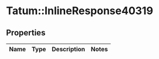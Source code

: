 # Tatum::InlineResponse40319

## Properties
Name | Type | Description | Notes
------------ | ------------- | ------------- | -------------

